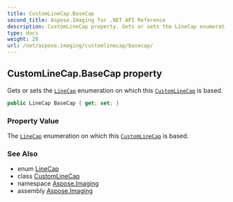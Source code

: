 ```yaml
---
title: CustomLineCap.BaseCap
second_title: Aspose.Imaging for .NET API Reference
description: CustomLineCap property. Gets or sets the LineCap enumeration on which this CustomLineCap is based
type: docs
weight: 20
url: /net/aspose.imaging/customlinecap/basecap/
---
```

## CustomLineCap.BaseCap property

Gets or sets the [`LineCap`](../../linecap/) enumeration on which this [`CustomLineCap`](../) is based.

```csharp
public LineCap BaseCap { get; set; }
```

### Property Value

The [`LineCap`](../../linecap/) enumeration on which this [`CustomLineCap`](../) is based.

### See Also

* enum [LineCap](../../linecap/)
* class [CustomLineCap](../)
* namespace [Aspose.Imaging](../../customlinecap/)
* assembly [Aspose.Imaging](../../../)



